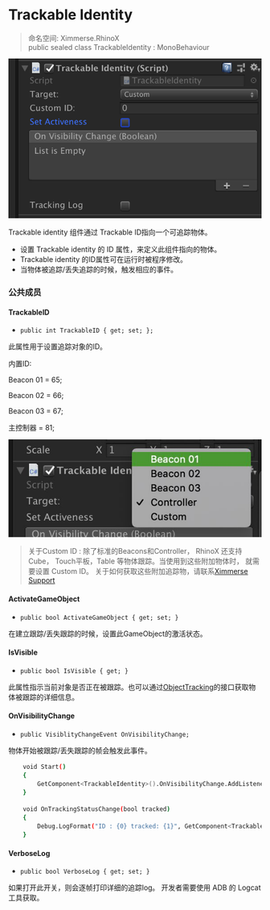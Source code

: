 # Trackable Identity

> 命名空间: Ximmerse.RhinoX     
> public sealed class TrackableIdentity : MonoBehaviour
    
![Logo](https://raw.githubusercontent.com/yinyuanqings/AIOSDK/gh-pages/img/Inspector/TrackableIdentity.png ':size=450X400')

Trackable identity 组件通过 Trackable ID指向一个可追踪物体。
- 设置 Trackable identity 的 ID 属性，来定义此组件指向的物体。
- Trackable identity 的ID属性可在运行时被程序修改。
- 当物体被追踪/丢失追踪的时候，触发相应的事件。

### 公共成员

#### TrackableID
- `public int TrackableID { get; set; };`

此属性用于设置追踪对象的ID。

内置ID:

 Beacon 01 = 65;
 
 Beacon 02 = 66;
 
 Beacon 03 = 67;
 
 主控制器 = 81;
 
![Logo](https://raw.githubusercontent.com/yinyuanqings/AIOSDK/gh-pages/img/Inspector/TrackableIdentity-Target-Dropdown.jpg ':size=450X400')

> 关于Custom ID : 除了标准的Beacons和Controller， RhinoX 还支持 Cube， Touch平板，Table 等物体跟踪。当使用到这些附加物体时， 就需要设置 Custom ID。
关于如何获取这些附加追踪物，请联系[Ximmerse Support](https://www.ximmerse.com/contact)

#### ActivateGameObject
- `public bool ActivateGameObject { get; set; } `

在建立跟踪/丢失跟踪的时候，设置此GameObject的激活状态。


#### IsVisible
- `public bool IsVisible { get; }`

此属性指示当前对象是否正在被跟踪。也可以通过[ObjectTracking](/ScriptingReference/ObjectTracking)的接口获取物体被跟踪的详细信息。

#### OnVisibilityChange
- `public VisiblityChangeEvent OnVisibilityChange;`

物体开始被跟踪/丢失跟踪的帧会触发此事件。

```bash
    void Start()
    {
        GetComponent<TrackableIdentity>().OnVisibilityChange.AddListener(OnTrackingStatusChange);
    }

    void OnTrackingStatusChange(bool tracked)
    {
        Debug.LogFormat("ID : {0} tracked: {1}", GetComponent<TrackableIdentity>().TrackableID, tracked);
    }
```

#### VerboseLog
- `public bool VerboseLog { get; set; } `

如果打开此开关，则会逐帧打印详细的追踪log。 开发者需要使用 ADB 的 Logcat 工具获取。

